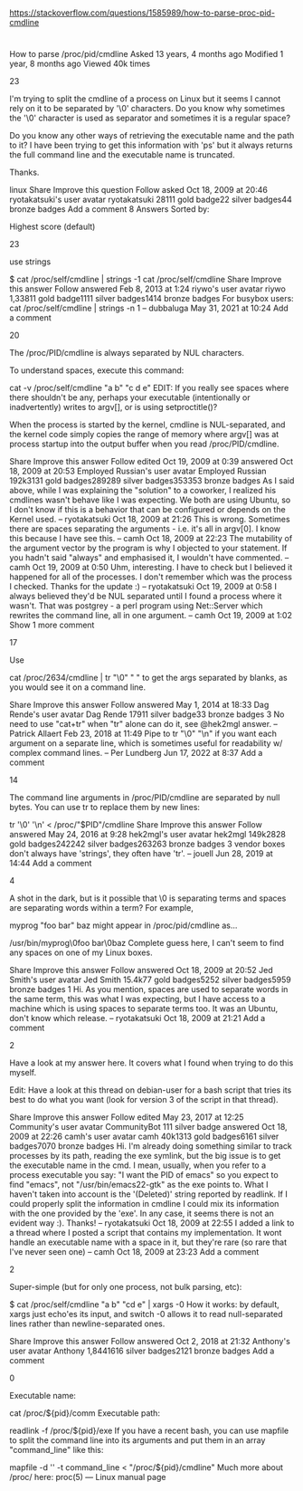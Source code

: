
##
#
https://stackoverflow.com/questions/1585989/how-to-parse-proc-pid-cmdline
#
##

How to parse /proc/pid/cmdline
Asked 13 years, 4 months ago
Modified 1 year, 8 months ago
Viewed 40k times

23


I'm trying to split the cmdline of a process on Linux but it seems I cannot rely on it to be separated by '\0' characters. Do you know why sometimes the '\0' character is used as separator and sometimes it is a regular space?

Do you know any other ways of retrieving the executable name and the path to it? I have been trying to get this information with 'ps' but it always returns the full command line and the executable name is truncated.

Thanks.

linux
Share
Improve this question
Follow
asked Oct 18, 2009 at 20:46
ryotakatsuki's user avatar
ryotakatsuki
28111 gold badge22 silver badges44 bronze badges
Add a comment
8 Answers
Sorted by:

Highest score (default)

23


use strings

$ cat /proc/self/cmdline | strings -1
cat
/proc/self/cmdline
Share
Improve this answer
Follow
answered Feb 8, 2013 at 1:24
riywo's user avatar
riywo
1,33811 gold badge1111 silver badges1414 bronze badges
For busybox users: cat /proc/self/cmdline | strings -n 1 – 
dubbaluga
 May 31, 2021 at 10:24
Add a comment

20


The /proc/PID/cmdline is always separated by NUL characters.

To understand spaces, execute this command:

cat -v /proc/self/cmdline "a b" "c d e"
EDIT: If you really see spaces where there shouldn't be any, perhaps your executable (intentionally or inadvertently) writes to argv[], or is using setproctitle()?

When the process is started by the kernel, cmdline is NUL-separated, and the kernel code simply copies the range of memory where argv[] was at process startup into the output buffer when you read /proc/PID/cmdline.

Share
Improve this answer
Follow
edited Oct 19, 2009 at 0:39
answered Oct 18, 2009 at 20:53
Employed Russian's user avatar
Employed Russian
192k3131 gold badges289289 silver badges353353 bronze badges
As I said above, while I was explaining the "solution" to a coworker, I realized his cmdlines wasn't behave like I was expecting. We both are using Ubuntu, so I don't know if this is a behavior that can be configured or depends on the Kernel used. – 
ryotakatsuki
 Oct 18, 2009 at 21:26
This is wrong. Sometimes there are spaces separating the arguments - i.e. it's all in argv[0]. I know this because I have see this. – 
camh
 Oct 18, 2009 at 22:23
The mutability of the argument vector by the program is why I objected to your statement. If you hadn't said "always" and emphasised it, I wouldn't have commented. – 
camh
 Oct 19, 2009 at 0:50
Uhm, interesting. I have to check but I believed it happened for all of the processes. I don't remember which was the process I checked. Thanks for the update :) – 
ryotakatsuki
 Oct 19, 2009 at 0:58
I always believed they'd be NUL separated until I found a process where it wasn't. That was postgrey - a perl program using Net::Server which rewrites the command line, all in one argument. – 
camh
 Oct 19, 2009 at 1:02
Show 1 more comment

17


Use

cat /proc/2634/cmdline | tr "\0" " "
to get the args separated by blanks, as you would see it on a command line.

Share
Improve this answer
Follow
answered May 1, 2014 at 18:33
Dag Rende's user avatar
Dag Rende
17911 silver badge33 bronze badges
3
No need to use "cat+tr" when "tr" alone can do it, see @hek2mgl answer. – 
Patrick Allaert
 Feb 23, 2018 at 11:49
Pipe to tr "\0" "\n" if you want each argument on a separate line, which is sometimes useful for readability w/ complex command lines. – 
Per Lundberg
 Jun 17, 2022 at 8:37
Add a comment

14


The command line arguments in /proc/PID/cmdline are separated by null bytes. You can use tr to replace them by new lines:

tr '\0' '\n' < /proc/"$PID"/cmdline
Share
Improve this answer
Follow
answered May 24, 2016 at 9:28
hek2mgl's user avatar
hek2mgl
149k2828 gold badges242242 silver badges263263 bronze badges
3
vendor boxes don't always have 'strings', they often have 'tr'. – 
jouell
 Jun 28, 2019 at 14:44
Add a comment

4


A shot in the dark, but is it possible that \0 is separating terms and spaces are separating words within a term? For example,

myprog "foo bar" baz
might appear in /proc/pid/cmdline as...

/usr/bin/myprog\0foo bar\0baz
Complete guess here, I can't seem to find any spaces on one of my Linux boxes.

Share
Improve this answer
Follow
answered Oct 18, 2009 at 20:52
Jed Smith's user avatar
Jed Smith
15.4k77 gold badges5252 silver badges5959 bronze badges
1
Hi. As you mention, spaces are used to separate words in the same term, this was what I was expecting, but I have access to a machine which is using spaces to separate terms too. It was an Ubuntu, don't know which release. – 
ryotakatsuki
 Oct 18, 2009 at 21:21
Add a comment

2


Have a look at my answer here. It covers what I found when trying to do this myself.

Edit: Have a look at this thread on debian-user for a bash script that tries its best to do what you want (look for version 3 of the script in that thread).

Share
Improve this answer
Follow
edited May 23, 2017 at 12:25
Community's user avatar
CommunityBot
111 silver badge
answered Oct 18, 2009 at 22:26
camh's user avatar
camh
40k1313 gold badges6161 silver badges7070 bronze badges
Hi. I'm already doing something similar to track processes by its path, reading the exe symlink, but the big issue is to get the executable name in the cmd. I mean, usually, when you refer to a process executable you say: "I want the PID of emacs" so you expect to find "emacs", not "/usr/bin/emacs22-gtk" as the exe points to. What I haven't taken into account is the '(Deleted)' string reported by readlink. If I could properly split the information in cmdline I could mix its information with the one provided by the 'exe'. In any case, it seems there is not an evident way :). Thanks! – 
ryotakatsuki
 Oct 18, 2009 at 22:55
I added a link to a thread where I posted a script that contains my implementation. It wont handle an executable name with a space in it, but they're rare (so rare that I've never seen one) – 
camh
 Oct 18, 2009 at 23:23
Add a comment

2


Super-simple (but for only one process, not bulk parsing, etc):

$ cat /proc/self/cmdline "a b" "cd e" | xargs -0
How it works: by default, xargs just echo'es its input, and switch -0 allows it to read null-separated lines rather than newline-separated ones.

Share
Improve this answer
Follow
answered Oct 2, 2018 at 21:32
Anthony's user avatar
Anthony
1,8441616 silver badges2121 bronze badges
Add a comment

0


Executable name:

cat /proc/${pid}/comm
Executable path:

readlink -f /proc/${pid}/exe
If you have a recent bash, you can use mapfile to split the command line into its arguments and put them in an array "command_line" like this:

mapfile -d '' -t command_line < "/proc/${pid}/cmdline"
Much more about /proc/ here: proc(5) — Linux manual page

